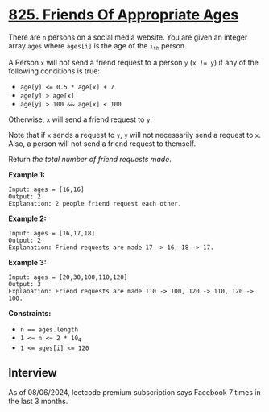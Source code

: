 # [825. Friends Of Appropriate Ages](https://leetcode.com/problems/friends-of-appropriate-ages/)

There are `n` persons on a social media website. You are given an integer array `ages` where `ages[i]` is the age of the <code>i<sub>th</sub></code> person.

A Person `x` will not send a friend request to a person `y` (`x != y`) if any of the following conditions is true:
* `age[y] <= 0.5 * age[x] + 7`
* `age[y] > age[x]`
* `age[y] > 100 && age[x] < 100`

Otherwise, `x` will send a friend request to `y`.

Note that if `x` sends a request to `y`, `y` will not necessarily send a request to `x`. Also, a person will not send a friend request to themself.

Return _the total number of friend requests made_.

**Example 1:**
```
Input: ages = [16,16]
Output: 2
Explanation: 2 people friend request each other.
```

**Example 2:**
```
Input: ages = [16,17,18]
Output: 2
Explanation: Friend requests are made 17 -> 16, 18 -> 17.
```

**Example 3:**
```
Input: ages = [20,30,100,110,120]
Output: 3
Explanation: Friend requests are made 110 -> 100, 120 -> 110, 120 -> 100.
```

**Constraints:**
* `n == ages.length`
* <code>1 <= n <= 2 * 10<sub>4</sub></code>
* `1 <= ages[i] <= 120`

## Interview
As of 08/06/2024, leetcode premium subscription says Facebook 7 times in the last 3 months.
